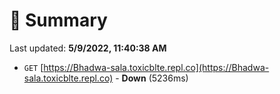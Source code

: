 # 📖 Summary
Last updated: **5/9/2022, 11:40:38 AM**

- `GET` [https://Bhadwa-sala.toxicblte.repl.co](https://Bhadwa-sala.toxicblte.repl.co) - **Down** (5236ms)
